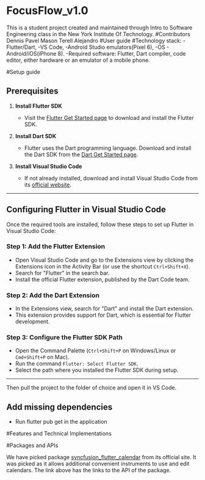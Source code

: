 # FocusFlow_v1.0
 This is a student project created and maintained through Intro to Software Engineering class in the New York Institute Of Technology.
 #Contributors
 Dennis
 Pavel
 Mason
 Terell
 Alejandro
#User guide
#Technology stack:
-Flutter/Dart, 
-VS Code,
-Android Studio emulators(Pixel 6),
-OS - Android/iOS(iPhone 8).
-Required software: Flutter, Dart compiler, code editor, either hardware or an emulator of a mobile phone.

#Setup guide 

## Prerequisites  

1. **Install Flutter SDK**  
   - Visit the [Flutter Get Started page](https://flutter.dev/docs/get-started/install) to download and install the Flutter SDK.  

2. **Install Dart SDK**  
   - Flutter uses the Dart programming language. Download and install the Dart SDK from the [Dart Get Started page](https://dart.dev/get-dart).  

3. **Install Visual Studio Code**  
   - If not already installed, download and install Visual Studio Code from its [official website](https://code.visualstudio.com/).  

---

## Configuring Flutter in Visual Studio Code  

Once the required tools are installed, follow these steps to set up Flutter in Visual Studio Code:  

### Step 1: Add the Flutter Extension  
- Open Visual Studio Code and go to the Extensions view by clicking the Extensions icon in the Activity Bar (or use the shortcut `Ctrl+Shift+X`).  
- Search for "Flutter" in the search bar.  
- Install the official Flutter extension, published by the Dart Code team.  

### Step 2: Add the Dart Extension  
- In the Extensions view, search for "Dart" and install the Dart extension.  
- This extension provides support for Dart, which is essential for Flutter development.  

### Step 3: Configure the Flutter SDK Path  
- Open the Command Palette (`Ctrl+Shift+P` on Windows/Linux or `Cmd+Shift+P` on Mac).  
- Run the command `Flutter: Select Flutter SDK`.  
- Select the path where you installed the Flutter SDK during setup.  

---
Then pull the project to the folder of choice and open it in VS Code.
## Add missing dependencies
- Run flutter pub get in the application


#Features and Technical Implementations

#Packages and APIs

We have picked package [syncfusion_flutter_calendar](https://pub.dev/packages/syncfusion_flutter_calendar) from its official site. It was picked as it allows additional convenient instruments to use and edit calendars.
The link above has the links to the API of the package.
